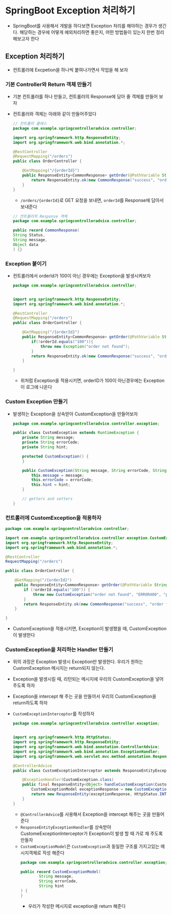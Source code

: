 # SpringBoot Exception 처리하기

- SpringBoot를 사용해서 개발을 하다보면 Exception 처리를 해야하는 경우가 생긴다. 해당하는 경우에 어떻게 예외처리하면 좋은지, 어떤 방법들이 있는지 한번 정리해보고자 한다

## Exception 처리하기

- 컨트롤러에 Excpetion을 하나씩 붙여나가면서 작업을 해 보자

### 기본 Controller와 Return 객체 만들기

- 기본 컨트롤러를 하나 만들고, 컨트롤러의 Response에 담아 줄 객체를 만들어 보자
- 컨트롤러와 객체는 아래와 같이 만들어주었다

    ```java
    // 컨트롤러 클래스
    package com.example.springcontrolleradvice.controller;

    import org.springframework.http.ResponseEntity;
    import org.springframework.web.bind.annotation.*;

    @RestController
    @RequestMapping("/orders")
    public class OrderController {

        @GetMapping("/{orderId}")
        public ResponseEntity<CommonResponse> getOrder(@PathVariable String orderId) {
            return ResponseEntity.ok(new CommonResponse("success", "order found", orderId));
        }
    }

    ```
    - `/orders/{orderId}`로 GET 요청을 보내면, `orderId`를 Response에 담아서 보내준다

    ```java
    // 컨트롤러의 Response 객체
    package com.example.springcontrolleradvice.controller;

    public record CommonResponse(
    String Status,
    String message,
    Object data
    ) {}
    ```

### Exception 붙이기

- 컨트롤러에서 orderId가 100이 아닌 경우에는 Exception을 발생시켜보자

    ```java
    package com.example.springcontrolleradvice.controller;


    import org.springframework.http.ResponseEntity;
    import org.springframework.web.bind.annotation.*;

    @RestController
    @RequestMapping("/orders")
    public class OrderController {

        @GetMapping("/{orderId}")
        public ResponseEntity<CommonResponse> getOrder(@PathVariable String orderId) throws Exception {
            if(!orderId.equals("100")){
                throw new Exception("order not found");
            }
            return ResponseEntity.ok(new CommonResponse("success", "order found", orderId));
        }

    }

    ```
    - 위처럼 Exception을 적용시키면, orderID가 100이 아닌경우에는 Exception 이 로그에 나온다

### Custom Exception 만들기

- 발생하는 Exception을 상속받아 CustomException을 만들어보자

  ```java
  package com.example.springcontrolleradvice.controller.exception;

  public class CustomException extends RuntimeException {
      private String message;
      private String errorCode;
      private String hint;

      protected CustomException() {
      }

      public CustomException(String message, String errorCode, String hint) {
          this.message = message;
          this.errorCode = errorCode;
          this.hint = hint;
      }

      // getters and setters
  }

  ```

### 컨트롤러에 CustomException을 적용하자

```java
package com.example.springcontrolleradvice.controller;

import com.example.springcontrolleradvice.controller.exception.CustomException;
import org.springframework.http.ResponseEntity;
import org.springframework.web.bind.annotation.*;

@RestController
RequestMapping("/orders")

public class OrderController {

    @GetMapping("/{orderId}")
    public ResponseEntity<CommonResponse> getOrder(@PathVariable String orderId) {
        if (!orderId.equals("100")) {
            throw new CustomException("order not found", "ERROR400", "please check the order id");
        }
        return ResponseEntity.ok(new CommonResponse("success", "order found", orderId));
    }

}
```

- CustomException을 적용시키면, Exception이 발생했을 때, CustomException이 발생한다

### CustomException을 처리하는 Handler 만들기

- 위의 과정은 Exception 발생시 Exception만 발생한다. 우리가 원하는 CustomException 메시지는 return되지 않는다.
- Exception을 발생시킬 때, 리턴되는 메시지에 우리의 CustomException을 넣어주도록 하자
- Exception을 intercept 해 주는 곳을 만들어서 우리의 CustomException을 return하도록 하자
- `CustomExceptionInterceptor`를 작성하자

  ```java
  package com.example.springcontrolleradvice.controller.exception;


  import org.springframework.http.HttpStatus;
  import org.springframework.http.ResponseEntity;
  import org.springframework.web.bind.annotation.ControllerAdvice;
  import org.springframework.web.bind.annotation.ExceptionHandler;
  import org.springframework.web.servlet.mvc.method.annotation.ResponseEntityExceptionHandler;

  @ControllerAdvice
  public class CustomExceptionInterceptor extends ResponseEntityExceptionHandler {

      @ExceptionHandler(CustomException.class)
      public final ResponseEntity<Object> handleCustomException(CustomException ex) {
          CustomExceptionModel exceptionResponse = new CustomExceptionModel(ex.getMessage(), ex.getErrorCode(), ex.getHint());
          return new ResponseEntity(exceptionResponse, HttpStatus.INTERNAL_SERVER_ERROR);
      }
  }
  ```
    - `@ControllerAdvice`를 사용해서 Exception을 intercept 해주는 곳을 만들어준다
    - `ResponseEntityExceptionHandler`를 상속받아 CustomeExceptionInterceptor가 Exception이 발생 할 때 가로 채 주도록 만들자
    - `CustomExceptionModel`은 `CustomException`과 동일한 구조를 가지고있는 메시지객체로 작성 해준다
      ```java
      package com.example.springcontrolleradvice.controller.exception;

      public record CustomExceptionModel(
              String message,
              String errorCode,
              String hint
      ) {
      }
      ```
      - 우리가 작성한 메시지로 exception을 return 해준다
